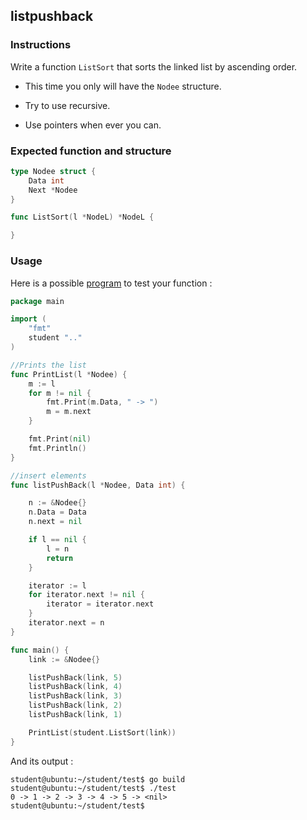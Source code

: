 ## listpushback

### Instructions

Write a function `ListSort` that sorts the linked list by ascending order.

- This time you only will have the `Nodee` structure.

- Try to use recursive.

- Use pointers when ever you can.

### Expected function and structure

```go
type Nodee struct {
	Data int
	Next *Nodee
}

func ListSort(l *NodeL) *NodeL {

}
```

### Usage

Here is a possible [program](TODO-LINK) to test your function :

```go
package main

import (
	"fmt"
	student ".."
)

//Prints the list
func PrintList(l *Nodee) {
	m := l
	for m != nil {
		fmt.Print(m.Data, " -> ")
		m = m.next
	}

	fmt.Print(nil)
	fmt.Println()
}

//insert elements
func listPushBack(l *Nodee, Data int) {

	n := &Nodee{}
	n.Data = Data
	n.next = nil

	if l == nil {
		l = n
		return
	}

	iterator := l
	for iterator.next != nil {
		iterator = iterator.next
	}
	iterator.next = n
}

func main() {
	link := &Nodee{}

	listPushBack(link, 5)
	listPushBack(link, 4)
	listPushBack(link, 3)
	listPushBack(link, 2)
	listPushBack(link, 1)

	PrintList(student.ListSort(link))
}
```

And its output :

```console
student@ubuntu:~/student/test$ go build
student@ubuntu:~/student/test$ ./test
0 -> 1 -> 2 -> 3 -> 4 -> 5 -> <nil>
student@ubuntu:~/student/test$
```
